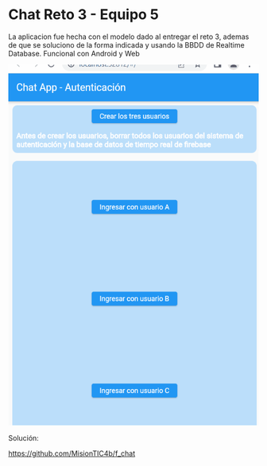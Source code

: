 # Chat Reto 3 - Equipo 5

La aplicacion fue hecha con el modelo dado al entregar el reto 3, ademas de que se soluciono de la forma indicada y usando la BBDD de Realtime Database.
Funcional con Android y Web

![chat](https://raw.githubusercontent.com/mallonflowerz/reto3/master/demostracionAppreto3.gif)

Solución:

https://github.com/MisionTIC4b/f_chat

